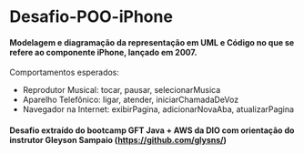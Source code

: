 # Desafio-POO-iPhone
#### Modelagem e diagramação da representação em UML e Código no que se refere ao componente iPhone, lançado em 2007.

Comportamentos esperados:
- Reprodutor Musical: tocar, pausar, selecionarMusica
- Aparelho Telefônico: ligar, atender, iniciarChamadaDeVoz
- Navegador na Internet: exibirPagina, adicionarNovaAba, atualizarPagina

#### Desafio extraído do bootcamp GFT Java + AWS da DIO com orientação do instrutor Gleyson Sampaio (https://github.com/glysns/)
